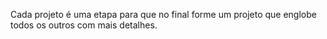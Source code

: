 Cada projeto é uma etapa para que no final forme um projeto que englobe todos os outros com mais detalhes.
